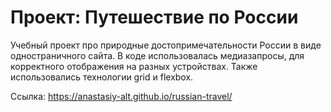 # Проект: Путешествие по России

Учебный проект про природные достопримечательности России в виде одностраничного сайта.
В коде использовалась медиазапросы, для корректного отображения на разных устройствах.
Также использовались технологии grid и flexbox.

Ссылка: https://anastasiy-alt.github.io/russian-travel/

